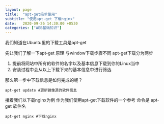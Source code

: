 ```yaml
---
layout: page
title:  "apt-get简单使用"
subtitle: "使用apt-get 下载nginx"
date:   2020-09-26 14:30:00 +0530
categories: ["WEB基础知识"]
---
```


我们知道在Ubuntu里的下载工具是apt-get

先让我们了解一下apt-get 原理 与window下载步骤不同 apt-get下载分为两步

1. 提前将网站中所有的软件的名字以及基本信息下载到你的Linux当中
2. 安装过程中会从以上下载下来的基本信息中进行筛选

那么第一步中下载信息是如何完成的呢？
~~~linux
apt-get update #更新镜像源的软件信息
~~~

接着我们以下载nginx为例 作为我们使用apt-get下载软件的一个参考
命令是 apt-get 软件名 
~~~linux
apt-get nginx #下载nginx
~~~


 